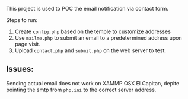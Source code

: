 This project is used to POC the email notification via contact form.

Steps to run:

1. Create `config.php` based on the temple to customize addresses
2. Use `mailme.php` to submit an email to a predetermined address upon page visit.
3. Upload `contact.php` and `submit.php` on the web server to test.

Issues:
-------

Sending actual email does not work on XAMMP OSX El Capitan, depite pointing the smtp 
from `php.ini` to the correct server address.   